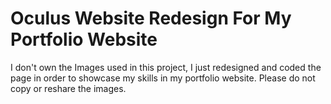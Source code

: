 # Oculus Website Redesign For My Portfolio Website

I don't own the Images used in this project, I just redesigned and coded the page in order to showcase my skills in my portfolio website. Please do not copy or reshare the images.
